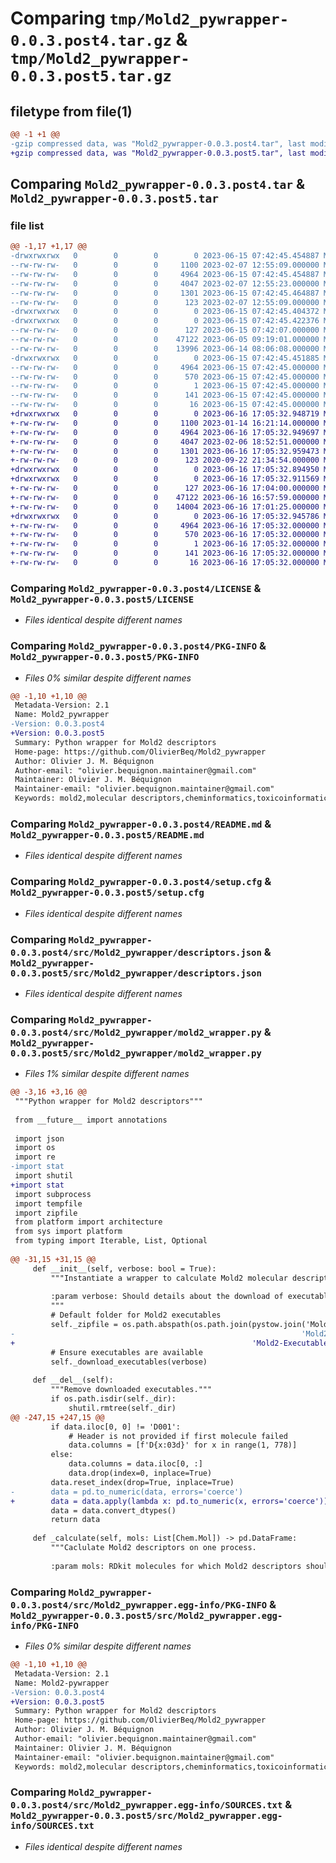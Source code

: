 # Comparing `tmp/Mold2_pywrapper-0.0.3.post4.tar.gz` & `tmp/Mold2_pywrapper-0.0.3.post5.tar.gz`

## filetype from file(1)

```diff
@@ -1 +1 @@
-gzip compressed data, was "Mold2_pywrapper-0.0.3.post4.tar", last modified: Thu Jun 15 07:42:45 2023, max compression
+gzip compressed data, was "Mold2_pywrapper-0.0.3.post5.tar", last modified: Fri Jun 16 17:05:33 2023, max compression
```

## Comparing `Mold2_pywrapper-0.0.3.post4.tar` & `Mold2_pywrapper-0.0.3.post5.tar`

### file list

```diff
@@ -1,17 +1,17 @@
-drwxrwxrwx   0        0        0        0 2023-06-15 07:42:45.454887 Mold2_pywrapper-0.0.3.post4/
--rw-rw-rw-   0        0        0     1100 2023-02-07 12:55:09.000000 Mold2_pywrapper-0.0.3.post4/LICENSE
--rw-rw-rw-   0        0        0     4964 2023-06-15 07:42:45.454887 Mold2_pywrapper-0.0.3.post4/PKG-INFO
--rw-rw-rw-   0        0        0     4047 2023-02-07 12:55:23.000000 Mold2_pywrapper-0.0.3.post4/README.md
--rw-rw-rw-   0        0        0     1301 2023-06-15 07:42:45.464887 Mold2_pywrapper-0.0.3.post4/setup.cfg
--rw-rw-rw-   0        0        0      123 2023-02-07 12:55:09.000000 Mold2_pywrapper-0.0.3.post4/setup.py
-drwxrwxrwx   0        0        0        0 2023-06-15 07:42:45.404372 Mold2_pywrapper-0.0.3.post4/src/
-drwxrwxrwx   0        0        0        0 2023-06-15 07:42:45.422376 Mold2_pywrapper-0.0.3.post4/src/Mold2_pywrapper/
--rw-rw-rw-   0        0        0      127 2023-06-15 07:42:07.000000 Mold2_pywrapper-0.0.3.post4/src/Mold2_pywrapper/__init__.py
--rw-rw-rw-   0        0        0    47122 2023-06-05 09:19:01.000000 Mold2_pywrapper-0.0.3.post4/src/Mold2_pywrapper/descriptors.json
--rw-rw-rw-   0        0        0    13996 2023-06-14 08:06:08.000000 Mold2_pywrapper-0.0.3.post4/src/Mold2_pywrapper/mold2_wrapper.py
-drwxrwxrwx   0        0        0        0 2023-06-15 07:42:45.451885 Mold2_pywrapper-0.0.3.post4/src/Mold2_pywrapper.egg-info/
--rw-rw-rw-   0        0        0     4964 2023-06-15 07:42:45.000000 Mold2_pywrapper-0.0.3.post4/src/Mold2_pywrapper.egg-info/PKG-INFO
--rw-rw-rw-   0        0        0      570 2023-06-15 07:42:45.000000 Mold2_pywrapper-0.0.3.post4/src/Mold2_pywrapper.egg-info/SOURCES.txt
--rw-rw-rw-   0        0        0        1 2023-06-15 07:42:45.000000 Mold2_pywrapper-0.0.3.post4/src/Mold2_pywrapper.egg-info/dependency_links.txt
--rw-rw-rw-   0        0        0      141 2023-06-15 07:42:45.000000 Mold2_pywrapper-0.0.3.post4/src/Mold2_pywrapper.egg-info/requires.txt
--rw-rw-rw-   0        0        0       16 2023-06-15 07:42:45.000000 Mold2_pywrapper-0.0.3.post4/src/Mold2_pywrapper.egg-info/top_level.txt
+drwxrwxrwx   0        0        0        0 2023-06-16 17:05:32.948719 Mold2_pywrapper-0.0.3.post5/
+-rw-rw-rw-   0        0        0     1100 2023-01-14 16:21:14.000000 Mold2_pywrapper-0.0.3.post5/LICENSE
+-rw-rw-rw-   0        0        0     4964 2023-06-16 17:05:32.949697 Mold2_pywrapper-0.0.3.post5/PKG-INFO
+-rw-rw-rw-   0        0        0     4047 2023-02-06 18:52:51.000000 Mold2_pywrapper-0.0.3.post5/README.md
+-rw-rw-rw-   0        0        0     1301 2023-06-16 17:05:32.959473 Mold2_pywrapper-0.0.3.post5/setup.cfg
+-rw-rw-rw-   0        0        0      123 2020-09-22 21:34:54.000000 Mold2_pywrapper-0.0.3.post5/setup.py
+drwxrwxrwx   0        0        0        0 2023-06-16 17:05:32.894950 Mold2_pywrapper-0.0.3.post5/src/
+drwxrwxrwx   0        0        0        0 2023-06-16 17:05:32.911569 Mold2_pywrapper-0.0.3.post5/src/Mold2_pywrapper/
+-rw-rw-rw-   0        0        0      127 2023-06-16 17:04:00.000000 Mold2_pywrapper-0.0.3.post5/src/Mold2_pywrapper/__init__.py
+-rw-rw-rw-   0        0        0    47122 2023-06-16 16:57:59.000000 Mold2_pywrapper-0.0.3.post5/src/Mold2_pywrapper/descriptors.json
+-rw-rw-rw-   0        0        0    14004 2023-06-16 17:01:25.000000 Mold2_pywrapper-0.0.3.post5/src/Mold2_pywrapper/mold2_wrapper.py
+drwxrwxrwx   0        0        0        0 2023-06-16 17:05:32.945786 Mold2_pywrapper-0.0.3.post5/src/Mold2_pywrapper.egg-info/
+-rw-rw-rw-   0        0        0     4964 2023-06-16 17:05:32.000000 Mold2_pywrapper-0.0.3.post5/src/Mold2_pywrapper.egg-info/PKG-INFO
+-rw-rw-rw-   0        0        0      570 2023-06-16 17:05:32.000000 Mold2_pywrapper-0.0.3.post5/src/Mold2_pywrapper.egg-info/SOURCES.txt
+-rw-rw-rw-   0        0        0        1 2023-06-16 17:05:32.000000 Mold2_pywrapper-0.0.3.post5/src/Mold2_pywrapper.egg-info/dependency_links.txt
+-rw-rw-rw-   0        0        0      141 2023-06-16 17:05:32.000000 Mold2_pywrapper-0.0.3.post5/src/Mold2_pywrapper.egg-info/requires.txt
+-rw-rw-rw-   0        0        0       16 2023-06-16 17:05:32.000000 Mold2_pywrapper-0.0.3.post5/src/Mold2_pywrapper.egg-info/top_level.txt
```

### Comparing `Mold2_pywrapper-0.0.3.post4/LICENSE` & `Mold2_pywrapper-0.0.3.post5/LICENSE`

 * *Files identical despite different names*

### Comparing `Mold2_pywrapper-0.0.3.post4/PKG-INFO` & `Mold2_pywrapper-0.0.3.post5/PKG-INFO`

 * *Files 0% similar despite different names*

```diff
@@ -1,10 +1,10 @@
 Metadata-Version: 2.1
 Name: Mold2_pywrapper
-Version: 0.0.3.post4
+Version: 0.0.3.post5
 Summary: Python wrapper for Mold2 descriptors
 Home-page: https://github.com/OlivierBeq/Mold2_pywrapper
 Author: Olivier J. M. Béquignon
 Author-email: "olivier.bequignon.maintainer@gmail.com"
 Maintainer: Olivier J. M. Béquignon
 Maintainer-email: "olivier.bequignon.maintainer@gmail.com"
 Keywords: mold2,molecular descriptors,cheminformatics,toxicoinformatics,QSAR
```

### Comparing `Mold2_pywrapper-0.0.3.post4/README.md` & `Mold2_pywrapper-0.0.3.post5/README.md`

 * *Files identical despite different names*

### Comparing `Mold2_pywrapper-0.0.3.post4/setup.cfg` & `Mold2_pywrapper-0.0.3.post5/setup.cfg`

 * *Files identical despite different names*

### Comparing `Mold2_pywrapper-0.0.3.post4/src/Mold2_pywrapper/descriptors.json` & `Mold2_pywrapper-0.0.3.post5/src/Mold2_pywrapper/descriptors.json`

 * *Files identical despite different names*

### Comparing `Mold2_pywrapper-0.0.3.post4/src/Mold2_pywrapper/mold2_wrapper.py` & `Mold2_pywrapper-0.0.3.post5/src/Mold2_pywrapper/mold2_wrapper.py`

 * *Files 1% similar despite different names*

```diff
@@ -3,16 +3,16 @@
 """Python wrapper for Mold2 descriptors"""
 
 from __future__ import annotations
 
 import json
 import os
 import re
-import stat
 import shutil
+import stat
 import subprocess
 import tempfile
 import zipfile
 from platform import architecture
 from sys import platform
 from typing import Iterable, List, Optional
 
@@ -31,15 +31,15 @@
     def __init__(self, verbose: bool = True):
         """Instantiate a wrapper to calculate Mold2 molecular descriptors.
 
         :param verbose: Should details about the download of executables be printed out
         """
         # Default folder for Mold2 executables
         self._zipfile = os.path.abspath(os.path.join(pystow.join('Mold2').as_posix(),
-                                                                'Mold2-Executable-File.zip'))
+                                                     'Mold2-Executable-File.zip'))
         # Ensure executables are available
         self._download_executables(verbose)
 
     def __del__(self):
         """Remove downloaded executables."""
         if os.path.isdir(self._dir):
             shutil.rmtree(self._dir)
@@ -247,15 +247,15 @@
         if data.iloc[0, 0] != 'D001':
             # Header is not provided if first molecule failed
             data.columns = [f'D{x:03d}' for x in range(1, 778)]
         else:
             data.columns = data.iloc[0, :]
             data.drop(index=0, inplace=True)
         data.reset_index(drop=True, inplace=True)
-        data = pd.to_numeric(data, errors='coerce')
+        data = data.apply(lambda x: pd.to_numeric(x, errors='coerce'))
         data = data.convert_dtypes()
         return data
 
     def _calculate(self, mols: List[Chem.Mol]) -> pd.DataFrame:
         """Caclulate Mold2 descriptors on one process.
 
         :param mols: RDkit molecules for which Mold2 descriptors should be calculated
```

### Comparing `Mold2_pywrapper-0.0.3.post4/src/Mold2_pywrapper.egg-info/PKG-INFO` & `Mold2_pywrapper-0.0.3.post5/src/Mold2_pywrapper.egg-info/PKG-INFO`

 * *Files 0% similar despite different names*

```diff
@@ -1,10 +1,10 @@
 Metadata-Version: 2.1
 Name: Mold2-pywrapper
-Version: 0.0.3.post4
+Version: 0.0.3.post5
 Summary: Python wrapper for Mold2 descriptors
 Home-page: https://github.com/OlivierBeq/Mold2_pywrapper
 Author: Olivier J. M. Béquignon
 Author-email: "olivier.bequignon.maintainer@gmail.com"
 Maintainer: Olivier J. M. Béquignon
 Maintainer-email: "olivier.bequignon.maintainer@gmail.com"
 Keywords: mold2,molecular descriptors,cheminformatics,toxicoinformatics,QSAR
```

### Comparing `Mold2_pywrapper-0.0.3.post4/src/Mold2_pywrapper.egg-info/SOURCES.txt` & `Mold2_pywrapper-0.0.3.post5/src/Mold2_pywrapper.egg-info/SOURCES.txt`

 * *Files identical despite different names*

